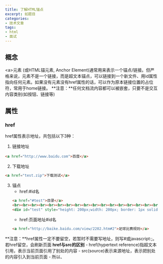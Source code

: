 ```yaml
---
title: 了解HTML锚点
excerpt: 如题目
categories:
- 技术文章
tags:
- html
- 面试
---
```


## 概念
&lt;a&gt;元素 (或HTML锚元素, Anchor Element)通常用来表示一个锚点/链接。但严格来说，<a>元素不是一个链接，而是超文本锚点，可以链接到一个新文件、用id属性指向任何元素。如果没有<a>元素没有href属性的话，可以作为原本链接位置的占位符，常用于home链接。
**注意：**任何文档流内容都可以被嵌套，只要不是交互内容类别(如按钮、链接等)

## 属性
### href
href属性表示地址，共包括以下3种：
1. 链接地址
```html
<a href="http://www.baidu.com">百度</a>
```
2. 下载地址
```html
<a href="test.zip">下载测试</a>
```
3. 锚点
    - href:#id名
    ```html
    <a href="#test">目录</a>
    <br><br><br><br><br><br><br><br><br><br><br><br><br><br><br><br><br><br><br>
    <div id="test" style="height: 200px;width: 200px; border: 1px solid black;margin-bottom: 300px;">内容</div>
    ```
    - href:页面地址#id名
    ```html
    <a href="http://baike.baidu.com/view/2202.htm#2">足球比赛规则</a>
    ```

**注意：**href属性一定不要留空，若暂时不需要写地址，则写#或javascript:;。若href留空，会刷新页面
**href与src的区别**
    - href(hypertext reference)指超文本引用，表示当前页面引用了别处的内容
    - src(source)表示来源地址，表示把别处的内容引入到当前页面
    - 所以<img>、<script>、<iframe>等应该使用src，而<a>和<map>应该使用href

4. 手机号码
在移动端，使用以下代码可以唤出手机拨号盘
```html
<a href="tel:12345678910"> 12345678910 </a>
```

### target
target属性表示链接打开方式：
1. _self    当前窗口（默认）
2. _blank    新窗口
3. _parent 父框架集
4. _top 整个窗口
5. _framename 指定框架

```html
//外层框架
<frameset cols = "20%, *">
    <frame src="left.html">
    <frame src="right.html">
</frameset>

//里层框架
<frameset rows = "50%,*">
    <frame src="top.html">
    <frame src="bottom.html" name="bottom">        
</frameset>

//锚点页
<ul class="list">
    <li class="in"><a href="chap1.html" target="_self">chap1(_self)</a></li>
    <li class="in"><a href="chap2.html" target="_blank">chap2(_blank)</a></li>
    <li class="in"><a href="chap3.html" target="_parent">chap3(_parent)</a></li>
    <li class="in"><a href="chap4.html" target="_top">chap4(_top)</a></li>    
    <li class="in"><a href="chap5.html" target="bottom">chap5(framename)</a></li>
</ul>
```

### download
download属性用来设置下载文件的名称(firefox/chrome/opera支持)
```html
<a href="test.zip" download="gogo">test</a>
```

### rel
rel属性表示表示链接间的关系

| 名称     | 功能     |
| ---- | ---- |
|alternate   |相较于当前文档可替换的呈现|
|author      |链接到当前文档或文章的作者|
|bookmark    |链接最近的父级区块的永久链接|
|help        |与当前上下文相关的帮助链接|
|license     |当前文档的许可证|
|next        |后一篇文档|
|prev        |前一篇文档|
|nofollow    |当前文档的原始作者不推荐超链接指向的文档|
|noreferer   |访问时链接时不发送referer字段|
|prefetch    |预加载链接指向的页面(对于chrome使用prerender)|
|search      |用于搜索当前文档或相关文档的资源|
|tag         |给当前文档打上标签|


**应用：**当一篇篇幅很长的文章需要多页显示时，配合next或prev可以实现前后页面导航的预加载
```html
<a href="prev.html" rel="prev prefetch prerender">前一页</a>
<a href="next.html" rel="next prefetch prerender">后一页</a>
    //当然prefetch也可以用于预加载其他类型的资源
<link rel="prefetch prerender" href="test.img">
```

### 注意事项
1. <a>标签的文本颜色只能自身进行设置，从父级继承不到
2. <a>标签的下划线颜色跟随文本颜色进行变化
3. <a>标签不可嵌套<a>标签
```html
<div style="color: red;">
    <a href="#">[1]从父级继承不到红色字体</a>
    <br>
    <a href="#" style="color: green">[2]下划线颜色与文本同色</a>
    <br>
    <a href="#">前面<a href="#">[3]a标签不可嵌套</a></a>
</div>
```

## 参考链接
[了解HTML锚点](https://www.cnblogs.com/xiaohuochai/p/5007282.html)